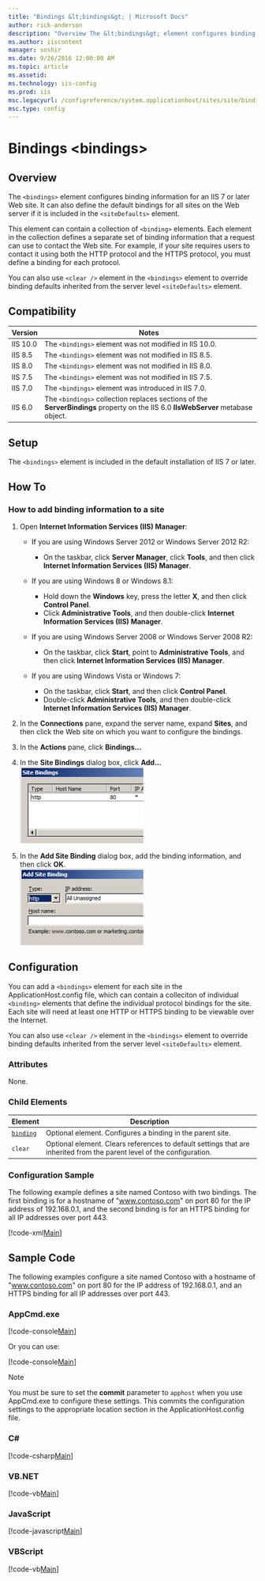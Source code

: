 ```yaml
---
title: "Bindings &lt;bindings&gt; | Microsoft Docs"
author: rick-anderson
description: "Overview The &lt;bindings&gt; element configures binding information for an IIS 7 or later Web site. It can also define the default bindings for all sites on..."
ms.author: iiscontent
manager: soshir
ms.date: 9/26/2016 12:00:00 AM
ms.topic: article
ms.assetid: 
ms.technology: iis-config
ms.prod: iis
msc.legacyurl: /configreference/system.applicationhost/sites/site/bindings
msc.type: config
---
```

Bindings &lt;bindings&gt;
====================
<a id="001"></a>
## Overview

The `<bindings>` element configures binding information for an IIS 7 or later Web site. It can also define the default bindings for all sites on the Web server if it is included in the `<siteDefaults>` element.

This element can contain a collection of `<binding>` elements. Each element in the collection defines a separate set of binding information that a request can use to contact the Web site. For example, if your site requires users to contact it using both the HTTP protocol and the HTTPS protocol, you must define a binding for each protocol.

You can also use `<clear />` element in the `<bindings>` element to override binding defaults inherited from the server level `<siteDefaults>` element.

<a id="002"></a>
## Compatibility

| Version | Notes |
| --- | --- |
| IIS 10.0 | The `<bindings>` element was not modified in IIS 10.0. |
| IIS 8.5 | The `<bindings>` element was not modified in IIS 8.5. |
| IIS 8.0 | The `<bindings>` element was not modified in IIS 8.0. |
| IIS 7.5 | The `<bindings>` element was not modified in IIS 7.5. |
| IIS 7.0 | The `<bindings>` element was introduced in IIS 7.0. |
| IIS 6.0 | The `<bindings>` collection replaces sections of the **ServerBindings** property on the IIS 6.0 **IIsWebServer** metabase object. |

<a id="003"></a>
## Setup

The `<bindings>` element is included in the default installation of IIS 7 or later.

<a id="004"></a>
## How To

### How to add binding information to a site

1. Open **Internet Information Services (IIS) Manager**: 

    - If you are using Windows Server 2012 or Windows Server 2012 R2: 

        - On the taskbar, click **Server Manager**, click **Tools**, and then click **Internet Information Services (IIS) Manager**.
    - If you are using Windows 8 or Windows 8.1: 

        - Hold down the **Windows** key, press the letter **X**, and then click **Control Panel**.
        - Click **Administrative Tools**, and then double-click **Internet Information Services (IIS) Manager**.
    - If you are using Windows Server 2008 or Windows Server 2008 R2: 

        - On the taskbar, click **Start**, point to **Administrative Tools**, and then click **Internet Information Services (IIS) Manager**.
    - If you are using Windows Vista or Windows 7: 

        - On the taskbar, click **Start**, and then click **Control Panel**.
        - Double-click **Administrative Tools**, and then double-click **Internet Information Services (IIS) Manager**.
2. In the **Connections** pane, expand the server name, expand **Sites**, and then click the Web site on which you want to configure the bindings.
3. In the **Actions** pane, click **Bindings...**
4. In the **Site Bindings** dialog box, click **Add...**  
    [![](index/_static/image2.png)](index/_static/image1.png)
5. In the **Add Site Binding** dialog box, add the binding information, and then click **OK**.  
    [![](index/_static/image4.png)](index/_static/image3.png)

<a id="005"></a>
## Configuration

You can add a `<bindings>` element for each site in the ApplicationHost.config file, which can contain a colleciton of individual `<binding>` elements that define the individual protocol bindings for the site. Each site will need at least one HTTP or HTTPS binding to be viewable over the Internet.

You can also use `<clear />` element in the `<bindings>` element to override binding defaults inherited from the server level `<siteDefaults>` element.

### Attributes

None.

### Child Elements

| Element | Description |
| --- | --- |
| [`binding`](binding.md) | Optional element. Configures a binding in the parent site. |
| `clear` | Optional element. Clears references to default settings that are inherited from the parent level of the configuration. |

### Configuration Sample

The following example defines a site named Contoso with two bindings. The first binding is for a hostname of &quot;www.contoso.com&quot; on port 80 for the IP address of 192.168.0.1, and the second binding is for an HTTPS binding for all IP addresses over port 443.

[!code-xml[Main](index/samples/sample1.xml)]

<a id="006"></a>
## Sample Code

The following examples configure a site named Contoso with a hostname of &quot;www.contoso.com&quot; on port 80 for the IP address of 192.168.0.1, and an HTTPS binding for all IP addresses over port 443.

### AppCmd.exe

[!code-console[Main](index/samples/sample2.cmd)]

Or you can use:

[!code-console[Main](index/samples/sample3.cmd)]

> [!NOTE]
> You must be sure to set the **commit** parameter to `apphost` when you use AppCmd.exe to configure these settings. This commits the configuration settings to the appropriate location section in the ApplicationHost.config file.

### C#

[!code-csharp[Main](index/samples/sample4.cs)]

### VB.NET

[!code-vb[Main](index/samples/sample5.vb)]

### JavaScript

[!code-javascript[Main](index/samples/sample6.js)]

### VBScript

[!code-vb[Main](index/samples/sample7.vb)]